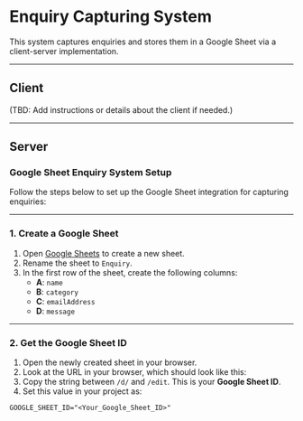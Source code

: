 # Enquiry Capturing System

This system captures enquiries and stores them in a Google Sheet via a client-server implementation.

---

## Client

(TBD: Add instructions or details about the client if needed.)

---

## Server

### Google Sheet Enquiry System Setup

Follow the steps below to set up the Google Sheet integration for capturing enquiries:

---

### 1. **Create a Google Sheet**

1. Open [Google Sheets](https://sheets.new) to create a new sheet.
2. Rename the sheet to `Enquiry`.
3. In the first row of the sheet, create the following columns:
   - **A**: `name`
   - **B**: `category`
   - **C**: `emailAddress`
   - **D**: `message`

---

### 2. **Get the Google Sheet ID**

1. Open the newly created sheet in your browser.
2. Look at the URL in your browser, which should look like this:
3. Copy the string between `/d/` and `/edit`. This is your **Google Sheet ID**.
4. Set this value in your project as:
```env
GOOGLE_SHEET_ID="<Your_Google_Sheet_ID>"
